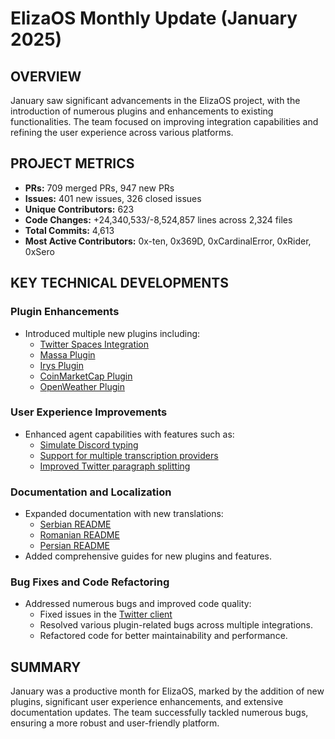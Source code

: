 # ElizaOS Monthly Update (January 2025)

## OVERVIEW

January saw significant advancements in the ElizaOS project, with the introduction of numerous plugins and enhancements to existing functionalities. The team focused on improving integration capabilities and refining the user experience across various platforms.

## PROJECT METRICS

- **PRs:** 709 merged PRs, 947 new PRs
- **Issues:** 401 new issues, 326 closed issues
- **Unique Contributors:** 623
- **Code Changes:** +24,340,533/-8,524,857 lines across 2,324 files
- **Total Commits:** 4,613
- **Most Active Contributors:** 0x-ten, 0x369D, 0xCardinalError, 0xRider, 0xSero

## KEY TECHNICAL DEVELOPMENTS

### Plugin Enhancements

- Introduced multiple new plugins including:
  - [Twitter Spaces Integration](https://github.com/elizaos/eliza/pull/1550)
  - [Massa Plugin](https://github.com/elizaos/eliza/pull/1582)
  - [Irys Plugin](https://github.com/elizaos/eliza/pull/1708)
  - [CoinMarketCap Plugin](https://github.com/elizaos/eliza/pull/1773)
  - [OpenWeather Plugin](https://github.com/elizaos/eliza/pull/1880)

### User Experience Improvements

- Enhanced agent capabilities with features such as:
  - [Simulate Discord typing](https://github.com/elizaos/eliza/pull/1712)
  - [Support for multiple transcription providers](https://github.com/elizaos/eliza/pull/1625)
  - [Improved Twitter paragraph splitting](https://github.com/elizaos/eliza/pull/1947)

### Documentation and Localization

- Expanded documentation with new translations:
  - [Serbian README](https://github.com/elizaos/eliza/pull/1757)
  - [Romanian README](https://github.com/elizaos/eliza/pull/1770)
  - [Persian README](https://github.com/elizaos/eliza/pull/2182)
- Added comprehensive guides for new plugins and features.

### Bug Fixes and Code Refactoring

- Addressed numerous bugs and improved code quality:
  - Fixed issues in the [Twitter client](https://github.com/elizaos/eliza/pull/2178)
  - Resolved various plugin-related bugs across multiple integrations.
  - Refactored code for better maintainability and performance.

## SUMMARY

January was a productive month for ElizaOS, marked by the addition of new plugins, significant user experience enhancements, and extensive documentation updates. The team successfully tackled numerous bugs, ensuring a more robust and user-friendly platform.
